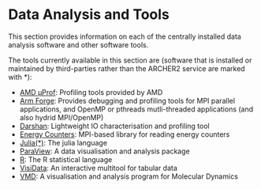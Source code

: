 # Data Analysis and Tools

This section provides information on each of the centrally installed
data analysis software and other software tools.

The tools currently available in this section are (software that is installed or maintained
by third-parties rather than the ARCHER2 service are marked with *):

- [AMD &mu;Prof](amd-uprof.md): Profiling tools provided by AMD
- [Arm Forge](arm-forge.md): Provides debugging and profiling tools for MPI parallel applications, and
OpenMP or pthreads mutli-threaded applications (and also hydrid MPI/OpenMP)
- [Darshan](darshan.md): Lightweight IO characterisation and profiling tool
- [Energy Counters](pm-mpi-lib.md): MPI-based library for reading energy counters
- [Julia(\*)](julia.md): The julia language
- [ParaView](paraview.md): A data visualisation and analysis package 
- [R](cray-r.md): The R statistical language
- [VisiData](visidata.md): An interactive multitool for tabular data
- [VMD](vmd.md): A visualisation and analysis program for Molecular Dynamics
